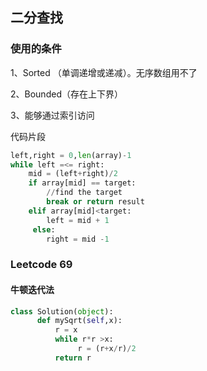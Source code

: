 ## 二分查找

### 使用的条件

1、Sorted （单调递增或递减）。无序数组用不了

2、Bounded（存在上下界）

3、能够通过索引访问



代码片段

```python
left,right = 0,len(array)-1
while left =<= right:
    mid = (left+right)/2
    if array[mid] == target:
        //find the target
        break or return result
    elif array[mid]<target:
        left = mid + 1
     else:
        right = mid -1
```


### Leetcode 69

#### 牛顿迭代法

```python
class Solution(object):
      def mySqrt(self,x):
          r = x
          while r*r >x:
               r = (r+x/r)/2
          return r

```
